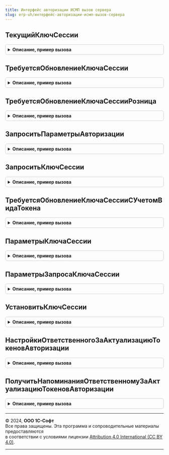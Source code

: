 ```yaml
---
title: Интерфейс авторизации ИСМП вызов сервера
slug: erp-uh/интерфейс-авторизации-исмп-вызов-сервера
---
```



## ТекущийКлючСессии
<details style="margin: 1em 0; padding: 0.5em; border: 1px solid #ccc; border-radius: 6px;">

<summary style="font-weight: bold; cursor: pointer;">Описание, пример вызова</summary>

```bsl

// Возвращает текущий ключ сессии для обмена с ИСМП.
//
// Параметры:
// 	ПараметрыЗапроса - (См. ИнтерфейсАвторизацииИСМПКлиентСервер.ПараметрыЗапросаКлючаСессии).
// 	СрокДействия - Дата, Неопределено - Срок действия ключа сессии.
// Возвращаемое значение:
// 	Строка, Неопределено - Действующий ключ сессии для организации.

Функция ТекущийКлючСессии(ПараметрыЗапроса, Знач СрокДействия = Неопределено) Экспорт
```

Пример вызова
```bsl
Результат = ИнтерфейсАвторизацииИСМПВызовСервера.ТекущийКлючСессии(ПараметрыЗапроса, СрокДействия);
```
</details>

## ТребуетсяОбновлениеКлючаСессии
<details style="margin: 1em 0; padding: 0.5em; border: 1px solid #ccc; border-radius: 6px;">

<summary style="font-weight: bold; cursor: pointer;">Описание, пример вызова</summary>

```bsl

// Проверить актуальность ключа сессии.
//
// Параметры:
// 	ПараметрыЗапроса - (См. ИнтерфейсАвторизацииИСМПКлиентСервер.ПараметрыЗапросаКлючаСессии).
// 	СрокДействия - Дата, Неопределено - Требуемый срок действия ключа сессии.
// Возвращаемое значение:
// 	Булево - Необходимость обновления ключа сессии.
Функция ТребуетсяОбновлениеКлючаСессии(ПараметрыЗапроса, Знач СрокДействия = Неопределено) Экспорт
```

Пример вызова
```bsl
Результат = ИнтерфейсАвторизацииИСМПВызовСервера.ТребуетсяОбновлениеКлючаСессии(ПараметрыЗапроса, СрокДействия);
```
</details>

## ТребуетсяОбновлениеКлючаСессииРозница
<details style="margin: 1em 0; padding: 0.5em; border: 1px solid #ccc; border-radius: 6px;">

<summary style="font-weight: bold; cursor: pointer;">Описание, пример вызова</summary>

```bsl

// Проверить актуальность розничного ключа сессии.
//
// Параметры:
// 	ПараметрыЗапроса - (См. ИнтерфейсАвторизацииИСМПКлиентСервер.ПараметрыЗапросаКлючаСессииИСМПРозница).
// 	СрокДействия - Дата, Неопределено - Требуемый срок действия ключа сессии.
// Возвращаемое значение:
// 	Булево - Необходимость обновления ключа сессии.
Функция ТребуетсяОбновлениеКлючаСессииРозница(ПараметрыЗапроса, Знач СрокДействия = Неопределено) Экспорт
```

Пример вызова
```bsl
Результат = ИнтерфейсАвторизацииИСМПВызовСервера.ТребуетсяОбновлениеКлючаСессииРозница(ПараметрыЗапроса, СрокДействия);
```
</details>

## ЗапроситьПараметрыАвторизации
<details style="margin: 1em 0; padding: 0.5em; border: 1px solid #ccc; border-radius: 6px;">

<summary style="font-weight: bold; cursor: pointer;">Описание, пример вызова</summary>

```bsl

// Запросить из сервиса ИС МП параметры авторизации.
//
// Параметры:
// 	ПараметрыЗапроса - (См. ПараметрыЗапросаКлючаСессии) - Параметры запроса ключа сессии.
//
// Возвращаемое значение:
// 	Структура - Описание:
// * ПараметрыАвторизации - (См. ИнтерфейсАвторизацииИСМПСлужебный.ПараметрыАвторизации). - Параметры авторизации
//                        - Неопределено - Если при получении параметров авторизации возникла ошибка.
// * ТекстОшибки          - Строка - Текст сообщения об ошибке.
Функция ЗапроситьПараметрыАвторизации(ПараметрыЗапроса) Экспорт
```

Пример вызова
```bsl
Результат = ИнтерфейсАвторизацииИСМПВызовСервера.ЗапроситьПараметрыАвторизации(ПараметрыЗапроса) 
```
</details>

## ЗапроситьКлючСессии
<details style="margin: 1em 0; padding: 0.5em; border: 1px solid #ccc; border-radius: 6px;">

<summary style="font-weight: bold; cursor: pointer;">Описание, пример вызова</summary>

```bsl

// Выполнить запрос ключа сессии в МОТП.
//
// Параметры:
// 	ПараметрыЗапросаПоОрганизации - Структура - Структура со свойствами:
//	* ПараметрыЗапроса
//	* ПараметрыАвторизации
//	* СвойстваПодписи
//
// Возвращаемое значение:
// 	Структура - Описание:
// * Результат   - (См. ИнтерфейсМОТПСлужебный.ПараметрыКлючаСессии).
//               - Неопределено - При получении параметров ключа сессии произошла ошибка.
// * ТекстОшибки - Строка - Текст ошибки.
Функция ЗапроситьКлючСессии(ПараметрыЗапросаПоОрганизации) Экспорт
```

Пример вызова
```bsl
Результат = ИнтерфейсАвторизацииИСМПВызовСервера.ЗапроситьКлючСессии(ПараметрыЗапросаПоОрганизации) 
```
</details>

## ТребуетсяОбновлениеКлючаСессииСУчетомВидаТокена
<details style="margin: 1em 0; padding: 0.5em; border: 1px solid #ccc; border-radius: 6px;">

<summary style="font-weight: bold; cursor: pointer;">Описание, пример вызова</summary>

```bsl

Функция ТребуетсяОбновлениеКлючаСессииСУчетомВидаТокена(ПараметрыСканирования, РозничныйТокен = Ложь) Экспорт
```

Пример вызова
```bsl
Результат = ИнтерфейсАвторизацииИСМПВызовСервера.ТребуетсяОбновлениеКлючаСессииСУчетомВидаТокена(ПараметрыСканирования, РозничныйТокен);
```
</details>

## ПараметрыКлючаСессии
<details style="margin: 1em 0; padding: 0.5em; border: 1px solid #ccc; border-radius: 6px;">

<summary style="font-weight: bold; cursor: pointer;">Описание, пример вызова</summary>

```bsl

// Возвращает структуру данных ключа сессии обмена с МОТП.
//
// Параметры:
// Возвращаемое значение:
// 	Структура - Параметры ключа сессии:
// * КлючСессии  - Строка - Ключ сессии.
// * ДействуетДо - Дата   - Дата и время окончания действия ключа сессии.
Функция ПараметрыКлючаСессии() Экспорт
```

Пример вызова
```bsl
Результат = ИнтерфейсАвторизацииИСМПВызовСервера.ПараметрыКлючаСессии() 
```
</details>

## ПараметрыЗапросаКлючаСессии
<details style="margin: 1em 0; padding: 0.5em; border: 1px solid #ccc; border-radius: 6px;">

<summary style="font-weight: bold; cursor: pointer;">Описание, пример вызова</summary>

```bsl

// Параметры запроса ключа сессии.
//
// Параметры:
//  ТипТокенаАвторизации - ПеречислениеСсылка.ТипыТокеновАвторизации - Тип токена
//
// Возвращаемое значение:
//  Структура - Параметры запроса ключа сессии:
// * ИмяПараметраСеанса - Строка -
// * Организация - ОпределяемыйТип.Организация -
// * ПроизводственныйОбъект - ОпределяемыйТип.ПроизводственныйОбъектИС, Неопределено -
Функция ПараметрыЗапросаКлючаСессии(ТипТокенаАвторизации) Экспорт
```

Пример вызова
```bsl
Результат = ИнтерфейсАвторизацииИСМПВызовСервера.ПараметрыЗапросаКлючаСессии(ТипТокенаАвторизации) 
```
</details>

## УстановитьКлючСессии
<details style="margin: 1em 0; padding: 0.5em; border: 1px solid #ccc; border-radius: 6px;">

<summary style="font-weight: bold; cursor: pointer;">Описание, пример вызова</summary>

```bsl

// Записать ключ сессии в базу данных.
//
// Параметры:
//  ПараметрыЗапроса - см. ПараметрыЗапросаКлючаСессии
//  ПараметрыКлючаСессии - см. ПараметрыКлючаСессии
//  ЗаписатьВРегистр - Булево - Записать в регистр
Процедура УстановитьКлючСессии(ПараметрыЗапроса, ПараметрыКлючаСессии, ЗаписатьВРегистр = Истина) Экспорт
```

Пример вызова
```bsl
ИнтерфейсАвторизацииИСМПВызовСервера.УстановитьКлючСессии(ПараметрыЗапроса, ПараметрыКлючаСессии, ЗаписатьВРегистр);
```
</details>

## НастройкиОтветственногоЗаАктуализациюТокеновАвторизации
<details style="margin: 1em 0; padding: 0.5em; border: 1px solid #ccc; border-radius: 6px;">

<summary style="font-weight: bold; cursor: pointer;">Описание, пример вызова</summary>

```bsl

// Получает настройки текущего пользователя для актуализации токенов авторизации.
//
// Параметры:
//  ДляПросмотра - Булево - определяет для чего нужно получить настройки:
//                          для просмотра списка токенов или для актуализации токенов.
//
// Возвращаемое значение:
// см. Справочники.ОтветственныеЗаАктуализациюТокеновАвторизацииИСМП.НастройкиОтветственногоЗаАктуализациюТокеновАвторизации.
//
Функция НастройкиОтветственногоЗаАктуализациюТокеновАвторизации(ДляПросмотра) Экспорт
```

Пример вызова
```bsl
Результат = ИнтерфейсАвторизацииИСМПВызовСервера.НастройкиОтветственногоЗаАктуализациюТокеновАвторизации(ДляПросмотра) 
```
</details>

## ПолучитьНапоминанияОтветственномуЗаАктуализациюТокеновАвторизации
<details style="margin: 1em 0; padding: 0.5em; border: 1px solid #ccc; border-radius: 6px;">

<summary style="font-weight: bold; cursor: pointer;">Описание, пример вызова</summary>

```bsl

// Получает напоминания пользователю, ответственному за актуализацию токенов авторизации.
//
// Параметры:
//  Настройки - см. Справочники.ОтветственныеЗаАктуализациюТокеновАвторизацииИСМП.НастройкиОтветственногоЗаАктуализациюТокеновАвторизации.
//
// Возвращаемое значение:
//  Массив из Структура:
//   * ТипТокенаАвторизации - ПеречислениеСсылка.ТипыТокеновАвторизации - тип токена авторизации.
//   * Организация - ОпределяемыйТип.Организация - организация.
//   * ПроизводственныйОбъект - ОпределяемыйТип.ПроизводственныйОбъектИС - производственный объект.
//   * ДатаДействия - Дата - дата и время, до которой действителен токен.
//   * ВремяДействия - Число - сколько времени (в секундах, кратно минутам) осталось до окончания действия токена.
//   * Отсутствует - Булево - Истина, если токен отсутствует.
//   * Просрочен - Булево - Истина, если токен имеется, но дата действия токена больше текущей.
//   * ТребуетсяАктуализация - Булево - Истина, если требуется актуализация токена.
//   * ОповещениеИспользуется - Булево - Истина, если требуется оповещение пользователя о скором окончании действия токена.
//   * ОповещатьЗа - Число - время в секундах до истечения действия токена, за которое необходимо оповестить пользователя.
//   * ОповеститьЧерез - Число - время в секундах до момента ближайшего оповещения пользователя.
//
Функция ПолучитьНапоминанияОтветственномуЗаАктуализациюТокеновАвторизации(Настройки) Экспорт
```

Пример вызова
```bsl
Результат = ИнтерфейсАвторизацииИСМПВызовСервера.ПолучитьНапоминанияОтветственномуЗаАктуализациюТокеновАвторизации(Настройки) 
```
</details>

---

© 2024, **ООО 1С-Софт**  
Все права защищены. Эта программа и сопроводительные материалы предоставляются  
в соответствии с условиями лицензии [Attribution 4.0 International (CC BY 4.0)](https://creativecommons.org/licenses/by/4.0/legalcode).

---
